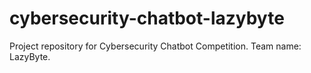 # cybersecurity-chatbot-lazybyte
Project repository for Cybersecurity Chatbot Competition. Team name: LazyByte.
